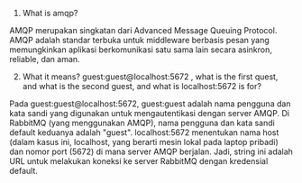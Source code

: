 1. What is amqp?
   
  AMQP merupakan singkatan dari Advanced Message Queuing Protocol. AMQP adalah standar terbuka untuk middleware berbasis pesan yang memungkinkan aplikasi berkomunikasi satu sama lain secara asinkron, reliable, dan aman.

2. What it means? guest:guest@localhost:5672 , what is the first quest, and what is the second guest, and what is localhost:5672 is for?  

Pada guest:guest@localhost:5672, guest:guest adalah nama pengguna dan kata sandi yang digunakan untuk mengautentikasi dengan server AMQP. Di RabbitMQ (yang menggunakan AMQP), nama pengguna dan kata sandi default keduanya adalah "guest". localhost:5672 menentukan nama host (dalam kasus ini, localhost, yang berarti mesin lokal pada laptop pribadi) dan nomor port (5672) di mana server AMQP berjalan. Jadi, string ini adalah URL untuk melakukan koneksi ke server RabbitMQ dengan kredensial default.
